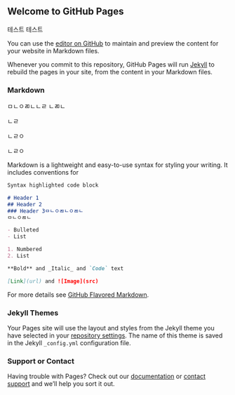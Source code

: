 ## Welcome to GitHub Pages


테스트
테스트

You can use the [editor on GitHub](https://github.com/honors1/deep.github.io/edit/master/README.md) to maintain and preview the content for your website in Markdown files.

Whenever you commit to this repository, GitHub Pages will run [Jekyll](https://jekyllrb.com/) to rebuild the pages in your site, from the content in your Markdown files.

### Markdown
ㅁㄴㅇㄻㄴㄴㄹ
ㄴㄻㄴ

ㄴㄹ

ㄴㄹㅇ

ㄴㄹㅇ




Markdown is a lightweight and easy-to-use syntax for styling your writing. It includes conventions for

```markdown
Syntax highlighted code block

# Header 1
## Header 2
### Header 3ㅁㄴㅇㄻㄴㅇㄻㄴ
ㅁㄴㅇㄻㄴ

- Bulleted
- List

1. Numbered
2. List

**Bold** and _Italic_ and `Code` text

[Link](url) and ![Image](src)
```

For more details see [GitHub Flavored Markdown](https://guides.github.com/features/mastering-markdown/).

### Jekyll Themes

Your Pages site will use the layout and styles from the Jekyll theme you have selected in your [repository settings](https://github.com/honors1/deep.github.io/settings). The name of this theme is saved in the Jekyll `_config.yml` configuration file.

### Support or Contact

Having trouble with Pages? Check out our [documentation](https://help.github.com/categories/github-pages-basics/) or [contact support](https://github.com/contact) and we’ll help you sort it out.
